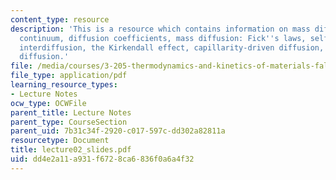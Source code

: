 ```yaml
---
content_type: resource
description: 'This is a resource which contains information on mass diffusion in a
  continuum, diffusion coefficients, mass diffusion: Fick''s laws, self-diffusion,
  interdiffusion, the Kirkendall effect, capillarity-driven diffusion, and stress-driven
  diffusion.'
file: /media/courses/3-205-thermodynamics-and-kinetics-of-materials-fall-2006/dd4e2a11a931f6728ca6836f0a6a4f32_lecture02_slides.pdf
file_type: application/pdf
learning_resource_types:
- Lecture Notes
ocw_type: OCWFile
parent_title: Lecture Notes
parent_type: CourseSection
parent_uid: 7b31c34f-2920-c017-597c-dd302a82811a
resourcetype: Document
title: lecture02_slides.pdf
uid: dd4e2a11-a931-f672-8ca6-836f0a6a4f32
---
```

